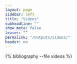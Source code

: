 ```yaml
---
layout: page
sidebar: left
title: "Videos"
subheadline: ""
show_meta: false
teaser: ""
permalink: "/outputs/videos/"
header: no
---
```

<!--...and learn at the same time.-->

<!--<p align="right">Find citation info at <a href="https://scholar.google.co.uk/citations?user=frSqTNUAAAAJ&hl=en">Google Scholar</a></p>-->



{% bibliography --file videos %}
